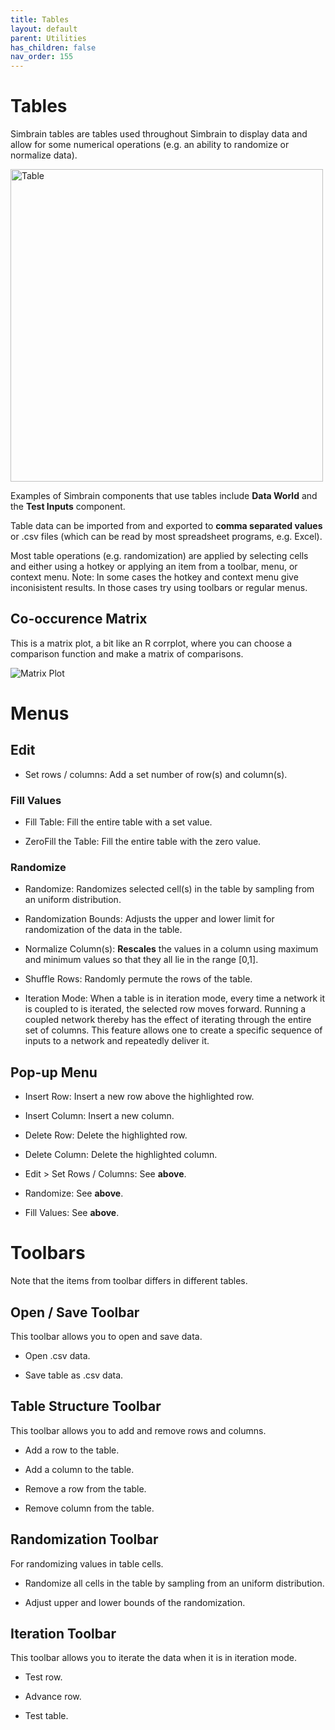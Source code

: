 ```yaml
---
title: Tables
layout: default
parent: Utilities
has_children: false
nav_order: 155
---
```


# Tables

Simbrain tables are tables used throughout Simbrain to display data and allow for some numerical operations (e.g. an ability to randomize or normalize data).


<img src="/assets/images/table.png" alt="Table" style="width:500px;"/>


Examples of Simbrain components that use tables include **Data World** and the **Test Inputs** component.

Table data can be imported from and exported to **comma separated values** or .csv files (which can be read by most spreadsheet programs, e.g. Excel).

Most table operations (e.g. randomization) are applied by selecting cells and either using a hotkey or applying an item from a toolbar, menu, or context menu. Note: In some cases the hotkey and context menu give inconisistent results. In those cases try using toolbars or regular menus.

## Co-occurence Matrix

This is a matrix plot, a bit like an R corrplot, where you can choose a comparison function and make a matrix of comparisons.

<img src="/assets/images/tableWithComparisons.png" alt="Matrix Plot"/>


# Menus

## Edit

- Set rows / columns: Add a set number of row(s) and column(s).

### Fill Values

- Fill Table: Fill the entire table with a set value.

- ZeroFill the Table: Fill the entire table with the zero value.

### Randomize

- Randomize: Randomizes selected cell(s) in the table by sampling from an uniform distribution.

- Randomization Bounds: Adjusts the upper and lower limit for randomization of the data in the table.

- Normalize Column(s): **Rescales** the values in a column using maximum and minimum values so that they all lie in the range [0,1].

- Shuffle Rows: Randomly permute the rows of the table.

- Iteration Mode: When a table is in iteration mode, every time a network it is coupled to is iterated, the selected row moves forward. Running a coupled network thereby has the effect of iterating through the entire set of columns. This feature allows one to create a specific sequence of inputs to a network and repeatedly deliver it.

## Pop-up Menu

- Insert Row: Insert a new row above the highlighted row.

- Insert Column: Insert a new column.

- Delete Row: Delete the highlighted row.

- Delete Column: Delete the highlighted column.

- Edit > Set Rows / Columns: See **above**.

- Randomize: See **above**.

- Fill Values: See **above**.

# Toolbars

Note that the items from toolbar differs in different tables.

## Open / Save Toolbar

This toolbar allows you to open and save data.

- Open .csv data.

- Save table as .csv data.

## Table Structure Toolbar

This toolbar allows you to add and remove rows and columns.

- Add a row to the table.

- Add a column to the table.

- Remove a row from the table.

- Remove column from the table.

## Randomization Toolbar

For randomizing values in table cells.

- Randomize all cells in the table by sampling from an uniform distribution.

- Adjust upper and lower bounds of the randomization.

## Iteration Toolbar

This toolbar allows you to iterate the data when it is in iteration mode.

- Test row.

- Advance row.

- Test table.